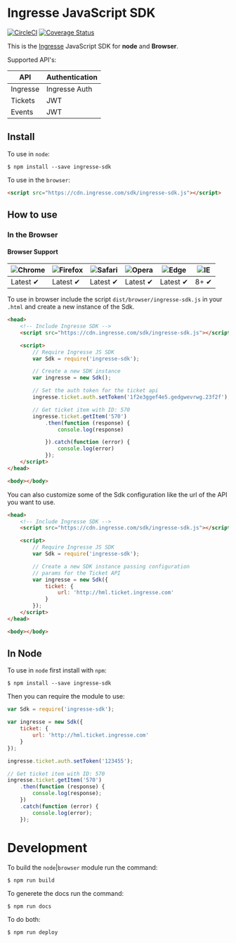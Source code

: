 # Ingresse JavaScript SDK

[![CircleCI](https://circleci.com/gh/ingresse/js-sdk/tree/master.svg?style=svg&circle-token=b929d3fd883cf90293e1e83f891d1b278112c331)](https://circleci.com/gh/ingresse/js-sdk/tree/master)
[![Coverage Status](https://coveralls.io/repos/github/ingresse/ingresse-js-sdk/badge.svg?t=BDk7sD)](https://coveralls.io/github/ingresse/ingresse-js-sdk)


This is the [Ingresse](https://www.ingresse.com) JavaScript SDK for **node** and **Browser**.

Supported API's:

API      | Authentication |
-------- | -------------- |
Ingresse | Ingresse Auth  |
Tickets  | JWT            |
Events   | JWT            |


## Install

To use in `node`:

```
$ npm install --save ingresse-sdk
```

To use in the `browser`:

```html
<script src="https://cdn.ingresse.com/sdk/ingresse-sdk.js"></script>
```


## How to use

### In the Browser

#### Browser Support

![Chrome](https://raw.github.com/alrra/browser-logos/master/chrome/chrome_48x48.png) | ![Firefox](https://raw.github.com/alrra/browser-logos/master/firefox/firefox_48x48.png) | ![Safari](https://raw.github.com/alrra/browser-logos/master/safari/safari_48x48.png) | ![Opera](https://raw.github.com/alrra/browser-logos/master/opera/opera_48x48.png) | ![Edge](https://raw.github.com/alrra/browser-logos/master/edge/edge_48x48.png) | ![IE](https://raw.github.com/alrra/browser-logos/master/internet-explorer/internet-explorer_48x48.png) |
--- | --- | --- | --- | --- | --- |
Latest ✔ | Latest ✔ | Latest ✔ | Latest ✔ | Latest ✔ | 8+ ✔ |

To use in browser include the script `dist/browser/ingresse-sdk.js` in your `.html`
and create a new instance of the Sdk.

```html
<head>
    <!-- Include Ingresse SDK -->
    <script src="https://cdn.ingresse.com/sdk/ingresse-sdk.js"></script>

    <script>
        // Require Ingresse JS SDK
        var Sdk = require('ingresse-sdk');

        // Create a new SDK instance
        var ingresse = new Sdk();

        // Set the auth token for the ticket api
        ingresse.ticket.auth.setToken('1f2e3ggef4e5.gedgwevrwg.23f2f');

        // Get ticket item with ID: 570
        ingresse.ticket.getItem('570')
            .then(function (response) {
                console.log(response)

            }).catch(function (error) {
                console.log(error)
            });
    </script>
</head>

<body></body>
```


You can also customize some of the Sdk configuration
like the url of the API you want to use.

```html
<head>
    <!-- Include Ingresse SDK -->
    <script src="https://cdn.ingresse.com/sdk/ingresse-sdk.js"></script>

    <script>
        // Require Ingresse JS SDK
        var Sdk = require('ingresse-sdk');

        // Create a new SDK instance passing configuration
        // params for the Ticket API
        var ingresse = new Sdk({
            ticket: {
                url: 'http://hml.ticket.ingresse.com'
            }
        });
    </script>
</head>

<body></body>
```


## In Node

To use in `node` first install with `npm`:

```
$ npm install --save ingresse-sdk
```


Then you can require the module to use:

```js
var Sdk = require('ingresse-sdk');

var ingresse = new Sdk({
    ticket: {
        url: 'http://hml.ticket.ingresse.com'
    }
});

ingresse.ticket.auth.setToken('123455');

// Get ticket item with ID: 570
ingresse.ticket.getItem('570')
    .then(function (response) {
        console.log(response);
    })
    .catch(function (error) {
        console.log(error);
    });
```


# Development

To build the `node`|`browser` module run the command:

```
$ npm run build
```

To generete the docs run the command:

```
$ npm run docs
```

To do both:
```
$ npm run deploy
```
